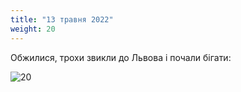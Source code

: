 ```yaml
---
title: "13 травня 2022"
weight: 20
---
```

Обжилися, трохи звикли до Львова і почали бігати:

![20](/images/2022-05-13.jpg)